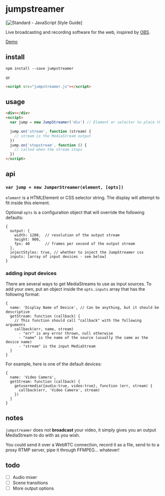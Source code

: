 # jumpstreamer

[![Standard - JavaScript Style Guide](https://img.shields.io/badge/code%20style-standard-brightgreen.svg)]

Live broadcasting and recording software for the web, inspired by [OBS](https://obsproject.com/).  

[Demo](https://rationalcoding.github.io/jumpstreamer/)

## install

`npm install --save jumpstreamer`

or

```html
<script src="jumpstreamer.js"></script>
```

## usage

```html
<div></div>
<script>
  var jump = new JumpStreamer('div') // Element or selector to place the UI
  
  jump.on('stream', function (stream) {
    // stream is the MediaStream output
  })
  jump.on('stopstream', function () {
    // called when the stream stops
  })
</script>
```

## api

### `var jump = new JumperStreamer(element, [opts])`

`element` is a HTMLElement or CSS selector string. The display will attempt to fit inside this element.

Optional `opts` is a configuration object that will override the following defaults:

```
{
  output: {
    width: 1200,  // resolution of the output stream
    height: 900,
    fps: 40       // frames per second of the output stream
  },
  injectStyles: true, // whether to inject the JumpStreamer css
  inputs: [array of input devices - see below]
}
```

### adding input devices

There are several ways to get MediaStreams to use as input sources. To add your own, put an object inside the `opts.inputs` array that has the following format:

```
{
  name: 'Display Name of Device', // Can be anything, but it should be descriptive
  getStream: function (callback) {
    // This function should call "callback" with the following arguments
    callback(err, name, stream)  
      - "err" is any error thrown, null otherwise
      - "name" is the name of the source (usually the same as the device name)
      - "stream" is the input MediaStream
  }
}
```

For example, here is one of the default devices:

```
{
  name: 'Video Camera',
  getStream: function (callback) {
    getusermedia({audio:true, video:true}, function (err, stream) {
      callback(err, 'Video Camera', stream)
    })
  }
}
```

## notes
`jumpstreamer` does not **broadcast** your video, it simply gives you an output MediaStream to do with as you wish.

You could send it over a WebRTC connection, record it as a file, send to to a proxy RTMP server, pipe it through FFMPEG... whatever!

## todo
- [ ] Audio mixer
- [ ] Scene transitions
- [ ] More output options
